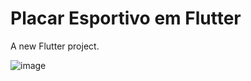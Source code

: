 # Placar Esportivo em Flutter

A new Flutter project.

![image](https://github.com/ms-daniel/Placar-Flutter/assets/62726040/2307b82b-d59c-41ad-88a8-a72fdda32ed2)

